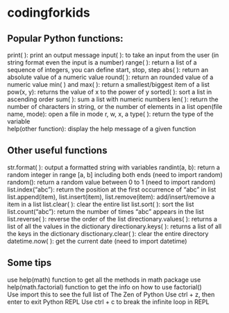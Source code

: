 # codingforkids

## Popular Python functions:
print( ): print an output message
input( ): to take an input from the user (in string format even the input is a number)
range( ): return a list of a sequence of integers, you can define start, stop, step
abs( ): return an absolute value of a numeric value
round( ): return an rounded value of a numeric value
min( ) and max( ): return a smallest/biggest item of a list 
pow(x, y): returns the value of x to the power of y
sorted( ): sort a list in ascending order
sum( ): sum a list with numeric numbers
len( ): return the number of characters in string, or the number of elements in a list
open(file name, mode): open a file in mode r, w, x, a
type( ): return the type of the variable  
help(other function): display the help message of a given function

## Other useful functions

str.format( ): output a formatted string with variables
randint(a, b): return a random integer in range [a, b] including both ends (need to import random)
random(): return a random value between 0 to 1 (need to import random)
list.index(“abc”): return the position at the first occurrence of “abc” in list
list.append(item), list.insert(item), list.remove(item): add/insert/remove a item in a list
list.clear( ): clear the entire list
list.sort( ): sort the list
list.count(“abc”): return the number of times “abc” appears in the list
list.reverse( ): reverse the order of the list
directionary.values( ): returns a list of all the values in the dictionary
directionary.keys( ): returns a list of all the keys in the dictionary
disctionary.clear( ): clear the entire directory
datetime.now( ):  get the current date (need to import datetime)


## Some tips

use help(math) function to get all the methods in math package
use help(math.factorial) function to get the info on how to use factorial()  
Use import this to see the full list of The Zen of Python
Use ctrl + z, then enter to exit Python REPL
Use ctrl + c to break the infinite loop in REPL





